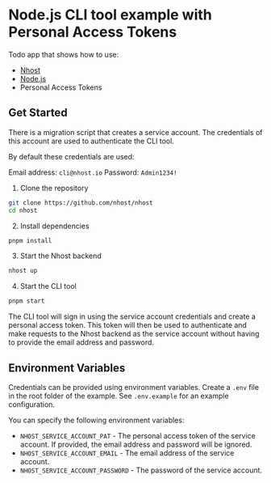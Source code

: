 # Node.js CLI tool example with Personal Access Tokens

Todo app that shows how to use:

- [Nhost](https://nhost.io/)
- [Node.js](https://nodejs.org/en/)
- Personal Access Tokens

## Get Started

There is a migration script that creates a service account. The credentials of
this account are used to authenticate the CLI tool.

By default these credentials are used:

Email address: `cli@nhost.io`
Password: `Admin1234!`

1. Clone the repository

```sh
git clone https://github.com/nhost/nhost
cd nhost
```

2. Install dependencies

```sh
pnpm install
```

3. Start the Nhost backend

```sh
nhost up
```

4. Start the CLI tool

```sh
pnpm start
```

The CLI tool will sign in using the service account credentials and create a
personal access token. This token will then be used to authenticate and make
requests to the Nhost backend as the service account without having to provide
the email address and password.

## Environment Variables

Credentials can be provided using environment variables. Create a `.env` file
in the root folder of the example. See `.env.example` for an example
configuration.

You can specify the following environment variables:

- `NHOST_SERVICE_ACCOUNT_PAT` - The personal access token of the service account. If provided, the email address and password will be ignored.
- `NHOST_SERVICE_ACCOUNT_EMAIL` - The email address of the service account.
- `NHOST_SERVICE_ACCOUNT_PASSWORD` - The password of the service account.
